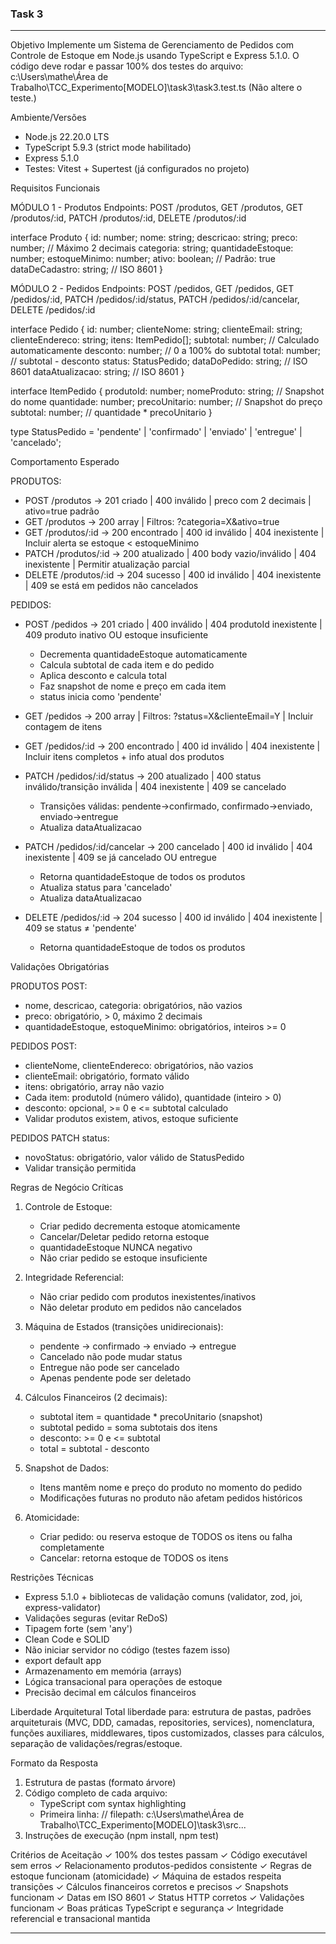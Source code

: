 ### Task 3

------------------------------------------------------------------------

Objetivo
Implemente um Sistema de Gerenciamento de Pedidos com Controle de Estoque em Node.js usando TypeScript e Express 5.1.0. O código deve rodar e passar 100% dos testes do arquivo:
c:\Users\mathe\Área de Trabalho\TCC_Experimento\[MODELO]\task3\task3.test.ts
(Não altere o teste.)

Ambiente/Versões
- Node.js 22.20.0 LTS
- TypeScript 5.9.3 (strict mode habilitado)
- Express 5.1.0
- Testes: Vitest + Supertest (já configurados no projeto)

Requisitos Funcionais

MÓDULO 1 - Produtos
Endpoints: POST /produtos, GET /produtos, GET /produtos/:id, PATCH /produtos/:id, DELETE /produtos/:id

interface Produto {
  id: number;
  nome: string;
  descricao: string;
  preco: number;              // Máximo 2 decimais
  categoria: string;
  quantidadeEstoque: number;
  estoqueMinimo: number;
  ativo: boolean;            // Padrão: true
  dataDeCadastro: string;    // ISO 8601
}

MÓDULO 2 - Pedidos
Endpoints: POST /pedidos, GET /pedidos, GET /pedidos/:id, PATCH /pedidos/:id/status, PATCH /pedidos/:id/cancelar, DELETE /pedidos/:id

interface Pedido {
  id: number;
  clienteNome: string;
  clienteEmail: string;
  clienteEndereco: string;
  itens: ItemPedido[];
  subtotal: number;           // Calculado automaticamente
  desconto: number;           // 0 a 100% do subtotal
  total: number;              // subtotal - desconto
  status: StatusPedido;
  dataDoPedido: string;       // ISO 8601
  dataAtualizacao: string;    // ISO 8601
}

interface ItemPedido {
  produtoId: number;
  nomeProduto: string;        // Snapshot do nome
  quantidade: number;
  precoUnitario: number;      // Snapshot do preço
  subtotal: number;           // quantidade * precoUnitario
}

type StatusPedido = 'pendente' | 'confirmado' | 'enviado' | 'entregue' | 'cancelado';

Comportamento Esperado

PRODUTOS:
- POST /produtos → 201 criado | 400 inválido | preco com 2 decimais | ativo=true padrão
- GET /produtos → 200 array | Filtros: ?categoria=X&ativo=true
- GET /produtos/:id → 200 encontrado | 400 id inválido | 404 inexistente | Incluir alerta se estoque < estoqueMinimo
- PATCH /produtos/:id → 200 atualizado | 400 body vazio/inválido | 404 inexistente | Permitir atualização parcial
- DELETE /produtos/:id → 204 sucesso | 400 id inválido | 404 inexistente | 409 se está em pedidos não cancelados

PEDIDOS:
- POST /pedidos → 201 criado | 400 inválido | 404 produtoId inexistente | 409 produto inativo OU estoque insuficiente
  * Decrementa quantidadeEstoque automaticamente
  * Calcula subtotal de cada item e do pedido
  * Aplica desconto e calcula total
  * Faz snapshot de nome e preço em cada item
  * status inicia como 'pendente'
  
- GET /pedidos → 200 array | Filtros: ?status=X&clienteEmail=Y | Incluir contagem de itens

- GET /pedidos/:id → 200 encontrado | 400 id inválido | 404 inexistente | Incluir itens completos + info atual dos produtos

- PATCH /pedidos/:id/status → 200 atualizado | 400 status inválido/transição inválida | 404 inexistente | 409 se cancelado
  * Transições válidas: pendente→confirmado, confirmado→enviado, enviado→entregue
  * Atualiza dataAtualizacao

- PATCH /pedidos/:id/cancelar → 200 cancelado | 400 id inválido | 404 inexistente | 409 se já cancelado OU entregue
  * Retorna quantidadeEstoque de todos os produtos
  * Atualiza status para 'cancelado'
  * Atualiza dataAtualizacao

- DELETE /pedidos/:id → 204 sucesso | 400 id inválido | 404 inexistente | 409 se status ≠ 'pendente'
  * Retorna quantidadeEstoque de todos os produtos

Validações Obrigatórias

PRODUTOS POST:
- nome, descricao, categoria: obrigatórios, não vazios
- preco: obrigatório, > 0, máximo 2 decimais
- quantidadeEstoque, estoqueMinimo: obrigatórios, inteiros >= 0

PEDIDOS POST:
- clienteNome, clienteEndereco: obrigatórios, não vazios
- clienteEmail: obrigatório, formato válido
- itens: obrigatório, array não vazio
- Cada item: produtoId (número válido), quantidade (inteiro > 0)
- desconto: opcional, >= 0 e <= subtotal calculado
- Validar produtos existem, ativos, estoque suficiente

PEDIDOS PATCH status:
- novoStatus: obrigatório, valor válido de StatusPedido
- Validar transição permitida

Regras de Negócio Críticas

1. Controle de Estoque:
   - Criar pedido decrementa estoque atomicamente
   - Cancelar/Deletar pedido retorna estoque
   - quantidadeEstoque NUNCA negativo
   - Não criar pedido se estoque insuficiente

2. Integridade Referencial:
   - Não criar pedido com produtos inexistentes/inativos
   - Não deletar produto em pedidos não cancelados

3. Máquina de Estados (transições unidirecionais):
   - pendente → confirmado → enviado → entregue
   - Cancelado não pode mudar status
   - Entregue não pode ser cancelado
   - Apenas pendente pode ser deletado

4. Cálculos Financeiros (2 decimais):
   - subtotal item = quantidade * precoUnitario (snapshot)
   - subtotal pedido = soma subtotais dos itens
   - desconto: >= 0 e <= subtotal
   - total = subtotal - desconto

5. Snapshot de Dados:
   - Itens mantêm nome e preço do produto no momento do pedido
   - Modificações futuras no produto não afetam pedidos históricos

6. Atomicidade:
   - Criar pedido: ou reserva estoque de TODOS os itens ou falha completamente
   - Cancelar: retorna estoque de TODOS os itens

Restrições Técnicas
- Express 5.1.0 + bibliotecas de validação comuns (validator, zod, joi, express-validator)
- Validações seguras (evitar ReDoS)
- Tipagem forte (sem 'any')
- Clean Code e SOLID
- Não iniciar servidor no código (testes fazem isso)
- export default app
- Armazenamento em memória (arrays)
- Lógica transacional para operações de estoque
- Precisão decimal em cálculos financeiros

Liberdade Arquitetural
Total liberdade para: estrutura de pastas, padrões arquiteturais (MVC, DDD, camadas, repositories, services), nomenclatura, funções auxiliares, middlewares, tipos customizados, classes para cálculos, separação de validações/regras/estoque.

Formato da Resposta
1) Estrutura de pastas (formato árvore)
2) Código completo de cada arquivo:
   - TypeScript com syntax highlighting
   - Primeira linha: // filepath: c:\Users\mathe\Área de Trabalho\TCC_Experimento\[MODELO]\task3\src\...
3) Instruções de execução (npm install, npm test)

Critérios de Aceitação
✓ 100% dos testes passam
✓ Código executável sem erros
✓ Relacionamento produtos-pedidos consistente
✓ Regras de estoque funcionam (atomicidade)
✓ Máquina de estados respeita transições
✓ Cálculos financeiros corretos e precisos
✓ Snapshots funcionam
✓ Datas em ISO 8601
✓ Status HTTP corretos
✓ Validações funcionam
✓ Boas práticas TypeScript e segurança
✓ Integridade referencial e transacional mantida

------------------------------------------------------------------------